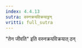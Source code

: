 ```yaml
---
index: 4.4.13
sutra: वस्नक्रयविक्रयाट्ठन्
vritti: full_sutra
---
```


"तेन जीवति" इति वस्नक्रयविक्रयात् ठन्